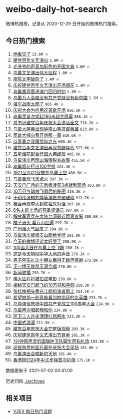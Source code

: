 # weibo-daily-hot-search

微博热搜榜，记录从 2020-12-29 日开始的微博热门搜索。

## 今日热门搜索

<!-- BEGIN -->

1. [他看见了](https://s.weibo.com/weibo?q=%23%E4%BB%96%E7%9C%8B%E8%A7%81%E4%BA%86%23&Refer=top) `13.6M 🔥`
1. [建党百年文艺演出](https://s.weibo.com/weibo?q=%23%E5%BB%BA%E5%85%9A%E7%99%BE%E5%B9%B4%E6%96%87%E8%89%BA%E6%BC%94%E5%87%BA%23&Refer=top) `3.9M 🔥`
1. [毛爷爷的声音加彩色的开国大典](https://s.weibo.com/weibo?q=%23%E6%AF%9B%E7%88%B7%E7%88%B7%E7%9A%84%E5%A3%B0%E9%9F%B3%E5%8A%A0%E5%BD%A9%E8%89%B2%E7%9A%84%E5%BC%80%E5%9B%BD%E5%A4%A7%E5%85%B8%23&Refer=top) `3.0M 🔥`
1. [鸟巢文艺演出伟大征程](https://s.weibo.com/weibo?q=%23%E9%B8%9F%E5%B7%A2%E6%96%87%E8%89%BA%E6%BC%94%E5%87%BA%E4%BC%9F%E5%A4%A7%E5%BE%81%E7%A8%8B%23&Refer=top) `1.8M 🔥`
1. [南陈北李破防了](https://s.weibo.com/weibo?q=%23%E5%8D%97%E9%99%88%E5%8C%97%E6%9D%8E%E7%A0%B4%E9%98%B2%E4%BA%86%23&Refer=top) `1.4M 🔥`
1. [庆祝建党百年文艺演出开场烟花](https://s.weibo.com/weibo?q=%23%E5%BA%86%E7%A5%9D%E5%BB%BA%E5%85%9A%E7%99%BE%E5%B9%B4%E6%96%87%E8%89%BA%E6%BC%94%E5%87%BA%E5%BC%80%E5%9C%BA%E7%83%9F%E8%8A%B1%23&Refer=top) `1.4M 🔥`
1. [鸟巢重现香港澳门回归时刻](https://s.weibo.com/weibo?q=%23%E9%B8%9F%E5%B7%A2%E9%87%8D%E7%8E%B0%E9%A6%99%E6%B8%AF%E6%BE%B3%E9%97%A8%E5%9B%9E%E5%BD%92%E6%97%B6%E5%88%BB%23&Refer=top) `1.3M 🔥`
1. [鸟巢万人高唱没有共产党就没有新中国](https://s.weibo.com/weibo?q=%23%E9%B8%9F%E5%B7%A2%E4%B8%87%E4%BA%BA%E9%AB%98%E5%94%B1%E6%B2%A1%E6%9C%89%E5%85%B1%E4%BA%A7%E5%85%9A%E5%B0%B1%E6%B2%A1%E6%9C%89%E6%96%B0%E4%B8%AD%E5%9B%BD%23&Refer=top) `1.2M 🔥`
1. [强军战歌太燃了](https://s.weibo.com/weibo?q=%23%E5%BC%BA%E5%86%9B%E6%88%98%E6%AD%8C%E5%A4%AA%E7%87%83%E4%BA%86%23&Refer=top) `965.4K 🔥`
1. [庆祝大会为何用这首歌开场](https://s.weibo.com/weibo?q=%23%E5%BA%86%E7%A5%9D%E5%A4%A7%E4%BC%9A%E4%B8%BA%E4%BD%95%E7%94%A8%E8%BF%99%E9%A6%96%E6%AD%8C%E5%BC%80%E5%9C%BA%23&Refer=top) `936.5K 🔥`
1. [鸟巢里首次架起180米超大屏幕](https://s.weibo.com/weibo?q=%23%E9%B8%9F%E5%B7%A2%E9%87%8C%E9%A6%96%E6%AC%A1%E6%9E%B6%E8%B5%B7180%E7%B1%B3%E8%B6%85%E5%A4%A7%E5%B1%8F%E5%B9%95%23&Refer=top) `886.1K 🔥`
1. [总书记建党百年庆祝大会讲话全文](https://s.weibo.com/weibo?q=%23%E6%80%BB%E4%B9%A6%E8%AE%B0%E5%BB%BA%E5%85%9A%E7%99%BE%E5%B9%B4%E5%BA%86%E7%A5%9D%E5%A4%A7%E4%BC%9A%E8%AE%B2%E8%AF%9D%E5%85%A8%E6%96%87%23&Refer=top) `716.2K 🔥`
1. [鸟巢大屏幕出现钟南山等抗疫英雄](https://s.weibo.com/weibo?q=%23%E9%B8%9F%E5%B7%A2%E5%A4%A7%E5%B1%8F%E5%B9%95%E5%87%BA%E7%8E%B0%E9%92%9F%E5%8D%97%E5%B1%B1%E7%AD%89%E6%8A%97%E7%96%AB%E8%8B%B1%E9%9B%84%23&Refer=top) `623.8K 🔥`
1. [英雄大喊向我开炮那一幕](https://s.weibo.com/weibo?q=%23%E8%8B%B1%E9%9B%84%E5%A4%A7%E5%96%8A%E5%90%91%E6%88%91%E5%BC%80%E7%82%AE%E9%82%A3%E4%B8%80%E5%B9%95%23&Refer=top) `610.6K 🔥`
1. [以青春之我耀信仰之光](https://s.weibo.com/weibo?q=%23%E4%BB%A5%E9%9D%92%E6%98%A5%E4%B9%8B%E6%88%91%E8%80%80%E4%BF%A1%E4%BB%B0%E4%B9%8B%E5%85%89%23&Refer=top) `609.4K 🔥`
1. [建党百年文艺演出再现觉醒年代](https://s.weibo.com/weibo?q=%23%E5%BB%BA%E5%85%9A%E7%99%BE%E5%B9%B4%E6%96%87%E8%89%BA%E6%BC%94%E5%87%BA%E5%86%8D%E7%8E%B0%E8%A7%89%E9%86%92%E5%B9%B4%E4%BB%A3%23&Refer=top) `527.0K 🔥`
1. [五星烟花配合开国大典绽放](https://s.weibo.com/weibo?q=%23%E4%BA%94%E6%98%9F%E7%83%9F%E8%8A%B1%E9%85%8D%E5%90%88%E5%BC%80%E5%9B%BD%E5%A4%A7%E5%85%B8%E7%BB%BD%E6%94%BE%23&Refer=top) `495.6K 🔥`
1. [鸟巢演出再现山海情脱贫故事](https://s.weibo.com/weibo?q=%23%E9%B8%9F%E5%B7%A2%E6%BC%94%E5%87%BA%E5%86%8D%E7%8E%B0%E5%B1%B1%E6%B5%B7%E6%83%85%E8%84%B1%E8%B4%AB%E6%95%85%E4%BA%8B%23&Refer=top) `451.5K 🔥`
1. [鸟巢烟花打出100字样](https://s.weibo.com/weibo?q=%23%E9%B8%9F%E5%B7%A2%E7%83%9F%E8%8A%B1%E6%89%93%E5%87%BA100%E5%AD%97%E6%A0%B7%23&Refer=top) `424.4K 🔥`
1. [1921至2021绽放在鸟巢上空](https://s.weibo.com/weibo?q=%231921%E8%87%B32021%E7%BB%BD%E6%94%BE%E5%9C%A8%E9%B8%9F%E5%B7%A2%E4%B8%8A%E7%A9%BA%23&Refer=top) `400.9K 🔥`
1. [鸟巢重现飞天点火](https://s.weibo.com/weibo?q=%23%E9%B8%9F%E5%B7%A2%E9%87%8D%E7%8E%B0%E9%A3%9E%E5%A4%A9%E7%82%B9%E7%81%AB%23&Refer=top) `387.3K 🔥`
1. [天安门广场的志愿者凌晨3点就到现场](https://s.weibo.com/weibo?q=%23%E5%A4%A9%E5%AE%89%E9%97%A8%E5%B9%BF%E5%9C%BA%E7%9A%84%E5%BF%97%E6%84%BF%E8%80%85%E5%87%8C%E6%99%A83%E7%82%B9%E5%B0%B1%E5%88%B0%E7%8E%B0%E5%9C%BA%23&Refer=top) `363.8K 🔥`
1. [10万只气球放飞背后的秘密](https://s.weibo.com/weibo?q=10%E4%B8%87%E5%8F%AA%E6%B0%94%E7%90%83%E6%94%BE%E9%A3%9E%E8%83%8C%E5%90%8E%E7%9A%84%E7%A7%98%E5%AF%86&Refer=top) `316.3K 🔥`
1. [于和伟张桐刘烨等演员齐聚破晓](https://s.weibo.com/weibo?q=%23%E4%BA%8E%E5%92%8C%E4%BC%9F%E5%BC%A0%E6%A1%90%E5%88%98%E7%83%A8%E7%AD%89%E6%BC%94%E5%91%98%E9%BD%90%E8%81%9A%E7%A0%B4%E6%99%93%23&Refer=top) `312.7K 🔥`
1. [舞台再现李大钊陈独秀对话](https://s.weibo.com/weibo?q=%23%E8%88%9E%E5%8F%B0%E5%86%8D%E7%8E%B0%E6%9D%8E%E5%A4%A7%E9%92%8A%E9%99%88%E7%8B%AC%E7%A7%80%E5%AF%B9%E8%AF%9D%23&Refer=top) `307.8K 🔥`
1. [6名未能上场的预备领诵员](https://s.weibo.com/weibo?q=%236%E5%90%8D%E6%9C%AA%E8%83%BD%E4%B8%8A%E5%9C%BA%E7%9A%84%E9%A2%84%E5%A4%87%E9%A2%86%E8%AF%B5%E5%91%98%23&Refer=top) `307.0K 🔥`
1. [解放军官兵在大陆台湾最近距离宣誓](https://s.weibo.com/weibo?q=%23%E8%A7%A3%E6%94%BE%E5%86%9B%E5%AE%98%E5%85%B5%E5%9C%A8%E5%A4%A7%E9%99%86%E5%8F%B0%E6%B9%BE%E6%9C%80%E8%BF%91%E8%B7%9D%E7%A6%BB%E5%AE%A3%E8%AA%93%23&Refer=top) `300.6K 🔥`
1. [橘子洲头 看万山红遍](https://s.weibo.com/weibo?q=%E6%A9%98%E5%AD%90%E6%B4%B2%E5%A4%B4%20%E7%9C%8B%E4%B8%87%E5%B1%B1%E7%BA%A2%E9%81%8D&Refer=top) `297.7K 🔥`
1. [广州烟火气回来了](https://s.weibo.com/weibo?q=%23%E5%B9%BF%E5%B7%9E%E7%83%9F%E7%81%AB%E6%B0%94%E5%9B%9E%E6%9D%A5%E4%BA%86%23&Refer=top) `294.9K 🔥`
1. [鸟巢演出版唱支山歌给党听](https://s.weibo.com/weibo?q=%23%E9%B8%9F%E5%B7%A2%E6%BC%94%E5%87%BA%E7%89%88%E5%94%B1%E6%94%AF%E5%B1%B1%E6%AD%8C%E7%BB%99%E5%85%9A%E5%90%AC%23&Refer=top) `281.0K 🔥`
1. [今天的微博评论太好哭了](https://s.weibo.com/weibo?q=%23%E4%BB%8A%E5%A4%A9%E7%9A%84%E5%BE%AE%E5%8D%9A%E8%AF%84%E8%AE%BA%E5%A4%AA%E5%A5%BD%E5%93%AD%E4%BA%86%23&Refer=top) `280.9K 🔥`
1. [100面大鼓在鸟巢上空飞舞](https://s.weibo.com/weibo?q=%23100%E9%9D%A2%E5%A4%A7%E9%BC%93%E5%9C%A8%E9%B8%9F%E5%B7%A2%E4%B8%8A%E7%A9%BA%E9%A3%9E%E8%88%9E%23&Refer=top) `280.1K 🔥`
1. [这是今天响彻中华大地的声音](https://s.weibo.com/weibo?q=%23%E8%BF%99%E6%98%AF%E4%BB%8A%E5%A4%A9%E5%93%8D%E5%BD%BB%E4%B8%AD%E5%8D%8E%E5%A4%A7%E5%9C%B0%E7%9A%84%E5%A3%B0%E9%9F%B3%23&Refer=top) `278.2K 🔥`
1. [男子停车礼让小朋友赢得无数声感谢](https://s.weibo.com/weibo?q=%23%E7%94%B7%E5%AD%90%E5%81%9C%E8%BD%A6%E7%A4%BC%E8%AE%A9%E5%B0%8F%E6%9C%8B%E5%8F%8B%E8%B5%A2%E5%BE%97%E6%97%A0%E6%95%B0%E5%A3%B0%E6%84%9F%E8%B0%A2%23&Refer=top) `272.0K 🔥`
1. [王一博王俊凯王源合唱](https://s.weibo.com/weibo?q=%23%E7%8E%8B%E4%B8%80%E5%8D%9A%E7%8E%8B%E4%BF%8A%E5%87%AF%E7%8E%8B%E6%BA%90%E5%90%88%E5%94%B1%23&Refer=top) `270.0K 🔥`
1. [新闻联播](https://s.weibo.com/weibo?q=%E6%96%B0%E9%97%BB%E8%81%94%E6%92%AD&Refer=top) `259.7K 🔥`
1. [伟大征程将被拍成电影](https://s.weibo.com/weibo?q=%23%E4%BC%9F%E5%A4%A7%E5%BE%81%E7%A8%8B%E5%B0%86%E8%A2%AB%E6%8B%8D%E6%88%90%E7%94%B5%E5%BD%B1%23&Refer=top) `258.8K 🔥`
1. [揭秘天安门起飞的10万只和平鸽](https://s.weibo.com/weibo?q=%23%E6%8F%AD%E7%A7%98%E5%A4%A9%E5%AE%89%E9%97%A8%E8%B5%B7%E9%A3%9E%E7%9A%8410%E4%B8%87%E5%8F%AA%E5%92%8C%E5%B9%B3%E9%B8%BD%23&Refer=top) `258.3K 🔥`
1. [张桂梅把头靠在江姐扮演者肩上](https://s.weibo.com/weibo?q=%23%E5%BC%A0%E6%A1%82%E6%A2%85%E6%8A%8A%E5%A4%B4%E9%9D%A0%E5%9C%A8%E6%B1%9F%E5%A7%90%E6%89%AE%E6%BC%94%E8%80%85%E8%82%A9%E4%B8%8A%23&Refer=top) `254.1K 🔥`
1. [希望她那一刻真能看到她崇拜的女英雄](https://s.weibo.com/weibo?q=%23%E5%B8%8C%E6%9C%9B%E5%A5%B9%E9%82%A3%E4%B8%80%E5%88%BB%E7%9C%9F%E8%83%BD%E7%9C%8B%E5%88%B0%E5%A5%B9%E5%B4%87%E6%8B%9C%E7%9A%84%E5%A5%B3%E8%8B%B1%E9%9B%84%23&Refer=top) `253.7K 🔥`
1. [总导演谈庆祝中国共产党成立100周年大会](https://s.weibo.com/weibo?q=%23%E6%80%BB%E5%AF%BC%E6%BC%94%E8%B0%88%E5%BA%86%E7%A5%9D%E4%B8%AD%E5%9B%BD%E5%85%B1%E4%BA%A7%E5%85%9A%E6%88%90%E7%AB%8B100%E5%91%A8%E5%B9%B4%E5%A4%A7%E4%BC%9A%23&Refer=top) `224.9K 🔥`
1. [鸟巢再次唱起我和你](https://s.weibo.com/weibo?q=%23%E9%B8%9F%E5%B7%A2%E5%86%8D%E6%AC%A1%E5%94%B1%E8%B5%B7%E6%88%91%E5%92%8C%E4%BD%A0%23&Refer=top) `224.8K 🔥`
1. [环卫工人连夜清理红毯积水](https://s.weibo.com/weibo?q=%23%E7%8E%AF%E5%8D%AB%E5%B7%A5%E4%BA%BA%E8%BF%9E%E5%A4%9C%E6%B8%85%E7%90%86%E7%BA%A2%E6%AF%AF%E7%A7%AF%E6%B0%B4%23&Refer=top) `223.2K 🔥`
1. [中国式浪漫](https://s.weibo.com/weibo?q=%23%E4%B8%AD%E5%9B%BD%E5%BC%8F%E6%B5%AA%E6%BC%AB%23&Refer=top) `211.5K 🔥`
1. [建党百年庆祝大会完整版视频](https://s.weibo.com/weibo?q=%23%E5%BB%BA%E5%85%9A%E7%99%BE%E5%B9%B4%E5%BA%86%E7%A5%9D%E5%A4%A7%E4%BC%9A%E5%AE%8C%E6%95%B4%E7%89%88%E8%A7%86%E9%A2%91%23&Refer=top) `203.3K 🔥`
1. [庆祝建党百年文艺演出节目单](https://s.weibo.com/weibo?q=%23%E5%BA%86%E7%A5%9D%E5%BB%BA%E5%85%9A%E7%99%BE%E5%B9%B4%E6%96%87%E8%89%BA%E6%BC%94%E5%87%BA%E8%8A%82%E7%9B%AE%E5%8D%95%23&Refer=top) `201.3K 🔥`
1. [1分钟原声混剪国旗护卫队脚步声和礼炮](https://s.weibo.com/weibo?q=%231%E5%88%86%E9%92%9F%E5%8E%9F%E5%A3%B0%E6%B7%B7%E5%89%AA%E5%9B%BD%E6%97%97%E6%8A%A4%E5%8D%AB%E9%98%9F%E8%84%9A%E6%AD%A5%E5%A3%B0%E5%92%8C%E7%A4%BC%E7%82%AE%23&Refer=top) `193.8K 🔥`
1. [这些熟悉的面孔都在庆祝大会现场](https://s.weibo.com/weibo?q=%23%E8%BF%99%E4%BA%9B%E7%86%9F%E6%82%89%E7%9A%84%E9%9D%A2%E5%AD%94%E9%83%BD%E5%9C%A8%E5%BA%86%E7%A5%9D%E5%A4%A7%E4%BC%9A%E7%8E%B0%E5%9C%BA%23&Refer=top) `181.6K 🔥`
1. [鸟巢演出合唱新的天地](https://s.weibo.com/weibo?q=%23%E9%B8%9F%E5%B7%A2%E6%BC%94%E5%87%BA%E5%90%88%E5%94%B1%E6%96%B0%E7%9A%84%E5%A4%A9%E5%9C%B0%23&Refer=top) `181.4K 🔥`
1. [香港回归24年中式步操首次护旗](https://s.weibo.com/weibo?q=%23%E9%A6%99%E6%B8%AF%E5%9B%9E%E5%BD%9224%E5%B9%B4%E4%B8%AD%E5%BC%8F%E6%AD%A5%E6%93%8D%E9%A6%96%E6%AC%A1%E6%8A%A4%E6%97%97%23&Refer=top) `175.1K 🔥`

数据更新于 2021-07-02 03:41:00

<!-- END -->

历史归档 [./archives](./archives)

## 相关项目

- [V2EX 每日热门话题](https://github.com/boojack/v2ex-daily-hot-topic)
